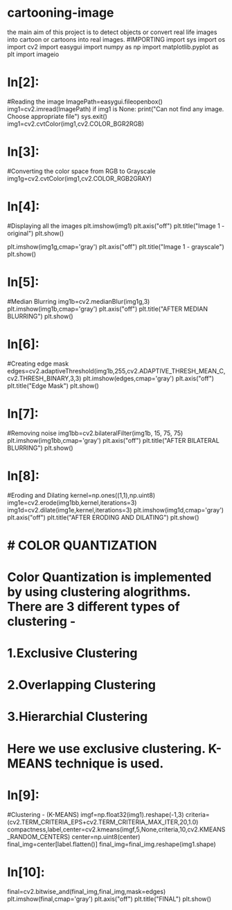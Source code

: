 # cartooning-image
the main aim of this project is to detect objects or convert real life images into cartoon or cartoons into real images. 
#IMPORTING
import sys
import os
import cv2
import easygui
import numpy as np
import matplotlib.pyplot as plt
import imageio


# In[2]:


#Reading the image
ImagePath=easygui.fileopenbox()
img1=cv2.imread(ImagePath)
if img1 is None:
        print("Can not find any image. Choose appropriate file")
        sys.exit()
img1=cv2.cvtColor(img1,cv2.COLOR_BGR2RGB)


# In[3]:


#Converting the color space from RGB to Grayscale
img1g=cv2.cvtColor(img1,cv2.COLOR_RGB2GRAY)


# In[4]:


#Displaying all the images
plt.imshow(img1)
plt.axis("off")
plt.title("Image 1 - original")
plt.show()

plt.imshow(img1g,cmap='gray')
plt.axis("off")
plt.title("Image 1 - grayscale")
plt.show()


# In[5]:


#Median Blurring
img1b=cv2.medianBlur(img1g,3)
plt.imshow(img1b,cmap='gray')
plt.axis("off")
plt.title("AFTER MEDIAN BLURRING")
plt.show()


# In[6]:


#Creating edge mask
edges=cv2.adaptiveThreshold(img1b,255,cv2.ADAPTIVE_THRESH_MEAN_C,cv2.THRESH_BINARY,3,3)
plt.imshow(edges,cmap='gray')
plt.axis("off")
plt.title("Edge Mask")
plt.show()


# In[7]:


#Removing noise
img1bb=cv2.bilateralFilter(img1b, 15, 75, 75)
plt.imshow(img1bb,cmap='gray')
plt.axis("off")
plt.title("AFTER BILATERAL BLURRING")
plt.show()


# In[8]:


#Eroding and Dilating
kernel=np.ones((1,1),np.uint8)
img1e=cv2.erode(img1bb,kernel,iterations=3)
img1d=cv2.dilate(img1e,kernel,iterations=3)
plt.imshow(img1d,cmap='gray')
plt.axis("off")
plt.title("AFTER ERODING AND DILATING")
plt.show()


# # COLOR QUANTIZATION

# Color Quantization is implemented by using clustering alogrithms. There are 3 different types of clustering - 
# 1.Exclusive Clustering
# 2.Overlapping Clustering
# 3.Hierarchial Clustering
# 
# Here we use exclusive clustering. K-MEANS technique is used.

# In[9]:


#Clustering - (K-MEANS)
imgf=np.float32(img1).reshape(-1,3)
criteria=(cv2.TERM_CRITERIA_EPS+cv2.TERM_CRITERIA_MAX_ITER,20,1.0)
compactness,label,center=cv2.kmeans(imgf,5,None,criteria,10,cv2.KMEANS_RANDOM_CENTERS)
center=np.uint8(center)
final_img=center[label.flatten()]
final_img=final_img.reshape(img1.shape)


# In[10]:


final=cv2.bitwise_and(final_img,final_img,mask=edges)
plt.imshow(final,cmap='gray')
plt.axis("off")
plt.title("FINAL")
plt.show()

